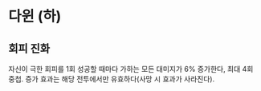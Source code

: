 # 다윈 (하)

## 회피 진화

자신이 극한 회피를 1회 성공할 때마다 가하는 모든 대미지가 6% 증가한다, 최대 4회 중첩. 증가 효과는 해당 전투에서만 유효하다(사망 시 효과가 사라진다).
